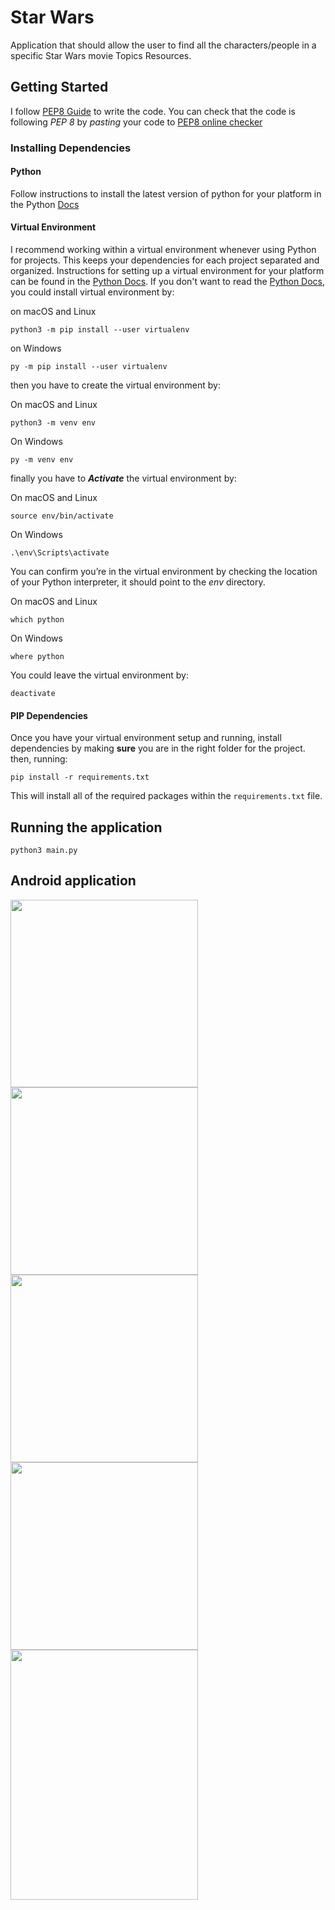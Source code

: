# Star Wars
Application that should allow the user to find all the characters/people in a specific Star Wars movie
Topics Resources.


## Getting Started
I follow [PEP8 Guide](https://www.python.org/dev/peps/pep-0008/) to write the code.
You can check that the code is following *PEP 8* by *pasting* your code to [PEP8 online checker](http://pep8online.com/)

### Installing Dependencies

#### Python
Follow instructions to install the latest version of python for your platform in the Python [Docs](https://docs.python.org/3/using/unix.html#getting-and-installing-the-latest-version-of-python)

#### Virtual Environment
I recommend working within a virtual environment whenever using Python for projects. This keeps your dependencies for each project separated and organized. Instructions for setting up a virtual environment for your platform can be found in the [Python Docs](https://packaging.python.org/guides/installing-using-pip-and-virtual-environments/).
If you don't want to read the [Python Docs](https://packaging.python.org/guides/installing-using-pip-and-virtual-environments/), you could install virtual environment by:

on macOS and Linux
```
python3 -m pip install --user virtualenv
```
on Windows
```
py -m pip install --user virtualenv
```
then you have to create the virtual environment by:

On macOS and Linux
```
python3 -m venv env
```
On Windows
```
py -m venv env
```
finally you have to ***Activate*** the virtual environment by:

On macOS and Linux
```
source env/bin/activate
```
On Windows
```
.\env\Scripts\activate
```
You can confirm you’re in the virtual environment by checking the location of your Python interpreter, it should point to the *env* directory.

On macOS and Linux
```
which python
```
On Windows
```
where python
```
You could leave the virtual environment by:
```
deactivate
```

#### PIP Dependencies
Once you have your virtual environment setup and running, install dependencies by making **sure** you are in the right folder for the project. then, running:
```
pip install -r requirements.txt
```
This will install all of the required packages within the `requirements.txt` file.


## Running the application
```
python3 main.py
```

## Android application
<img src="utils/image1.png" width="300" heigth="400"/>
<img src="utils/image2.png" width="300" heigth="400"/>
<img src="utils/image3.png" width="300" heigth="400"/>
<img src="utils/image4.png" width="300" heigth="400"/>
<img src="utils/starWars.gif" width="300" height="400" />
